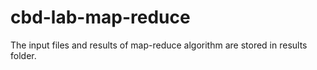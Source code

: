 # cbd-lab-map-reduce

The input files and results of map-reduce algorithm are stored in results folder.
